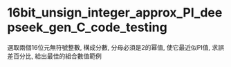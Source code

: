 # 16bit_unsign_integer_approx_PI_deepseek_gen_C_code_testing
選取兩個16位元無符號整數, 構成分數, 分母必須是2的幂值, 使它最近似PI值, 求誤差百分比, 給出最佳的組合數值範例
